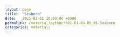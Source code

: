 ```yaml
---
layout: page
title:  "Seaborn"
date:   2025-03-01 10:00:00 +0900
permalink: /material/python/S01-01-04-05_01-Seaborn
categories: materials
---
```

